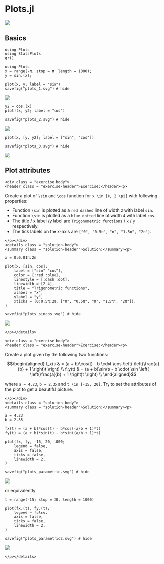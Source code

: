 # Plots.jl

![](julia_set.gif)

## Basics

```@setup plots
using Plots
using StatsPlots
gr()
```

```@example plots
using Plots
x = range(-π, stop = π, length = 1000);
y = sin.(x);

plot(x, y; label = "sin")
savefig("plots_1.svg") # hide
```

![](plots_1.svg)

```@example plots
y2 = cos.(x)
plot!(x, y2; label = "cos")

savefig("plots_2.svg") # hide
```

![](plots_2.svg)


```@example plots
plot(x, [y, y2]; label = ["sin", "cos"])

savefig("plots_3.svg") # hide
```

![](plots_3.svg)


## Plot attributes

```@raw html
<div class = "exercise-body">
<header class = "exercise-header">Exercise:</header><p>
```
Create a plot of ``\sin`` and ``\cos`` function for ``x \in [0, 2 \pi]`` with following properties:
- Function ``\sin`` is plotted as a `red dashed` line of width `2` with label `sin`.
- Function ``\sin`` is plotted as a `blue dotted` line of width `4` with label `cos`.
- The title / x label /y label are `Trigonometric functions` / `x` / `y` respectively.
- The tick labels on the x-axis are `["0", "0.5π", "π", "1.5π", "2π"]`.

```@raw html
</p></div>
<details class = "solution-body">
<summary class = "solution-header">Solution:</summary><p>
```

```@example plots
x = 0:0.01π:2π

plot(x, [sin, cos];
    label = ["sin" "cos"],
    color = [:red :blue],
    linestyle = [:dash :dot],
    linewidth = [2 4],
    title = "Trigonometric functions",
    xlabel = "x",
    ylabel = "y",
    xticks = (0:0.5π:2π, ["0", "0.5π", "π", "1.5π", "2π"]),
)

savefig("plots_sincos.svg") # hide
```
![](plots_sincos.svg)

```@raw html
</p></details>
```

```@raw html
<div class = "exercise-body">
<header class = "exercise-header">Exercise:</header><p>
```
Create a plot given by the following two functions:
```math
\begin{aligned}
f_x(t) & = (a + b)\cos(t) - b \cdot \cos \left( \left(\frac{a}{b} + 1 \right)t \right) \\
f_y(t) & = (a + b)\sin(t) - b \cdot \sin \left( \left(\frac{a}{b} + 1 \right)t \right) \\
\end{aligned}
```
where ``a = 4.23``, ``b = 2.35`` and ``t \in [-15, 20]``. Try to set the attributes of the plot to get a beautiful picture.

```@raw html
</p></div>
<details class = "solution-body">
<summary class = "solution-header">Solution:</summary><p>
```
```@example plots
a = 4.23
b = 2.35

fx(t) = (a + b)*cos(t) - b*cos((a/b + 1)*t)
fy(t) = (a + b)*sin(t) - b*sin((a/b + 1)*t)

plot(fx, fy, -15, 20, 1000;
    legend = false,
    axis = false,
    ticks = false,
    linewidth = 2,
)

savefig("plots_parametric.svg") # hide
```

![](plots_parametric.svg)

or equivalently

```@example plots
t = range(-15; stop = 20, length = 1000)

plot(fx.(t), fy.(t);
    legend = false,
    axis = false,
    ticks = false,
    linewidth = 2,
)

savefig("plots_parametric2.svg") # hide
```

![](plots_parametric2.svg)

```@raw html
</p></details>
```
